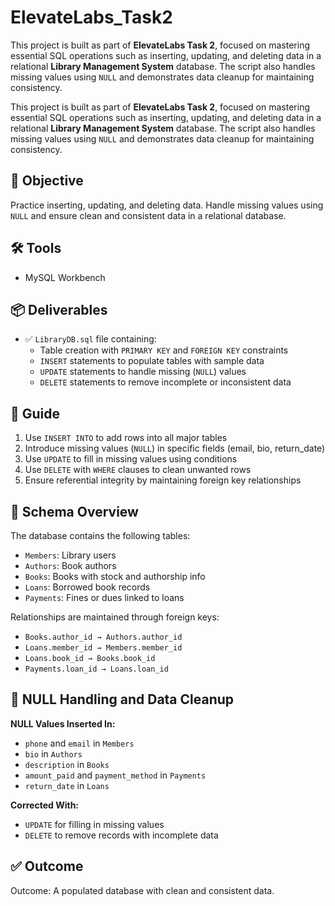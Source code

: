 # ElevateLabs_Task2
This project is built as part of **ElevateLabs Task 2**, focused on mastering essential SQL operations such as inserting, updating, and deleting data in a relational **Library Management System** database. The script also handles missing values using `NULL` and demonstrates data cleanup for maintaining consistency.

This project is built as part of **ElevateLabs Task 2**, focused on mastering essential SQL operations such as inserting, updating, and deleting data in a relational **Library Management System** database. The script also handles missing values using `NULL` and demonstrates data cleanup for maintaining consistency.


## 🎯 Objective

Practice inserting, updating, and deleting data. Handle missing values using `NULL` and ensure clean and consistent data in a relational database.

## 🛠️ Tools

- MySQL Workbench

## 📦 Deliverables

- ✅ `LibraryDB.sql` file containing:
  - Table creation with `PRIMARY KEY` and `FOREIGN KEY` constraints
  - `INSERT` statements to populate tables with sample data
  - `UPDATE` statements to handle missing (`NULL`) values
  - `DELETE` statements to remove incomplete or inconsistent data

## 📘 Guide

1. Use `INSERT INTO` to add rows into all major tables
2. Introduce missing values (`NULL`) in specific fields (email, bio, return_date)
3. Use `UPDATE` to fill in missing values using conditions
4. Use `DELETE` with `WHERE` clauses to clean unwanted rows
5. Ensure referential integrity by maintaining foreign key relationships

## 🧱 Schema Overview

The database contains the following tables:

- `Members`: Library users
- `Authors`: Book authors
- `Books`: Books with stock and authorship info
- `Loans`: Borrowed book records
- `Payments`: Fines or dues linked to loans

Relationships are maintained through foreign keys:
- `Books.author_id → Authors.author_id`
- `Loans.member_id → Members.member_id`
- `Loans.book_id → Books.book_id`
- `Payments.loan_id → Loans.loan_id`

## 🧹 NULL Handling and Data Cleanup

**NULL Values Inserted In:**
- `phone` and `email` in `Members`
- `bio` in `Authors`
- `description` in `Books`
- `amount_paid` and `payment_method` in `Payments`
- `return_date` in `Loans`

**Corrected With:**
- `UPDATE` for filling in missing values
- `DELETE` to remove records with incomplete data

## ✅ Outcome

 Outcome: A populated database with clean and consistent data.

